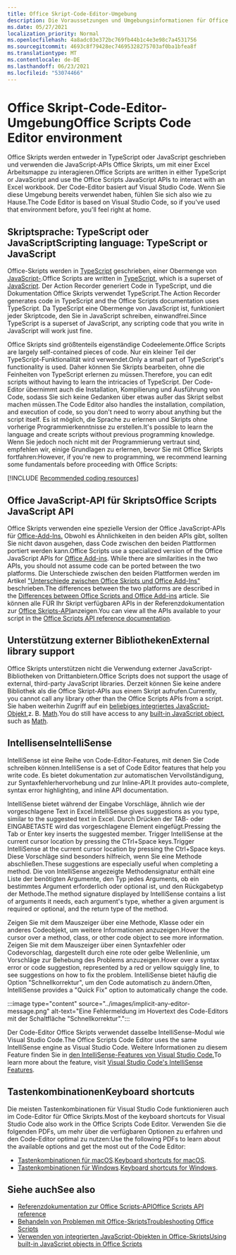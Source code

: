```yaml
---
title: Office Skript-Code-Editor-Umgebung
description: Die Voraussetzungen und Umgebungsinformationen für Office Skripts in Excel im Web.
ms.date: 05/27/2021
localization_priority: Normal
ms.openlocfilehash: 4a8adc03e372bc769fb44b1c4e3e98c7a4531756
ms.sourcegitcommit: 4693c8f79428ec74695328275703af0ba1bfea8f
ms.translationtype: MT
ms.contentlocale: de-DE
ms.lasthandoff: 06/23/2021
ms.locfileid: "53074466"
---
```

# <a name="office-scripts-code-editor-environment"></a><span data-ttu-id="cf1b7-103">Office Skript-Code-Editor-Umgebung</span><span class="sxs-lookup"><span data-stu-id="cf1b7-103">Office Scripts Code Editor environment</span></span>

<span data-ttu-id="cf1b7-104">Office Skripts werden entweder in TypeScript oder JavaScript geschrieben und verwenden die JavaScript-APIs Office Skripts, um mit einer Excel Arbeitsmappe zu interagieren.</span><span class="sxs-lookup"><span data-stu-id="cf1b7-104">Office Scripts are written in either TypeScript or JavaScript and use the Office Scripts JavaScript APIs to interact with an Excel workbook.</span></span> <span data-ttu-id="cf1b7-105">Der Code-Editor basiert auf Visual Studio Code. Wenn Sie diese Umgebung bereits verwendet haben, fühlen Sie sich also wie zu Hause.</span><span class="sxs-lookup"><span data-stu-id="cf1b7-105">The Code Editor is based on Visual Studio Code, so if you've used that environment before, you'll feel right at home.</span></span>

## <a name="scripting-language-typescript-or-javascript"></a><span data-ttu-id="cf1b7-106">Skriptsprache: TypeScript oder JavaScript</span><span class="sxs-lookup"><span data-stu-id="cf1b7-106">Scripting language: TypeScript or JavaScript</span></span>

<span data-ttu-id="cf1b7-107">Office-Skripts werden in [TypeScript](https://www.typescriptlang.org/docs/home.html) geschrieben, einer Obermenge von [JavaScript-](https://developer.mozilla.org/docs/Web/JavaScript).</span><span class="sxs-lookup"><span data-stu-id="cf1b7-107">Office Scripts are written in [TypeScript](https://www.typescriptlang.org/docs/home.html), which is a superset of [JavaScript](https://developer.mozilla.org/docs/Web/JavaScript).</span></span> <span data-ttu-id="cf1b7-108">Der Action Recorder generiert Code in TypeScript, und die Dokumentation Office Skripts verwendet TypeScript.</span><span class="sxs-lookup"><span data-stu-id="cf1b7-108">The Action Recorder generates code in TypeScript and the Office Scripts documentation uses TypeScript.</span></span> <span data-ttu-id="cf1b7-109">Da TypeScript eine Obermenge von JavaScript ist, funktioniert jeder Skriptcode, den Sie in JavaScript schreiben, einwandfrei.</span><span class="sxs-lookup"><span data-stu-id="cf1b7-109">Since TypeScript is a superset of JavaScript, any scripting code that you write in JavaScript will work just fine.</span></span>

<span data-ttu-id="cf1b7-110">Office Skripts sind größtenteils eigenständige Codeelemente.</span><span class="sxs-lookup"><span data-stu-id="cf1b7-110">Office Scripts are largely self-contained pieces of code.</span></span> <span data-ttu-id="cf1b7-111">Nur ein kleiner Teil der TypeScript-Funktionalität wird verwendet.</span><span class="sxs-lookup"><span data-stu-id="cf1b7-111">Only a small part of TypeScript's functionality is used.</span></span> <span data-ttu-id="cf1b7-112">Daher können Sie Skripts bearbeiten, ohne die Feinheiten von TypeScript erlernen zu müssen.</span><span class="sxs-lookup"><span data-stu-id="cf1b7-112">Therefore, you can edit scripts without having to learn the intricacies of TypeScript.</span></span> <span data-ttu-id="cf1b7-113">Der Code-Editor übernimmt auch die Installation, Kompilierung und Ausführung von Code, sodass Sie sich keine Gedanken über etwas außer das Skript selbst machen müssen.</span><span class="sxs-lookup"><span data-stu-id="cf1b7-113">The Code Editor also handles the installation, compilation, and execution of code, so you don't need to worry about anything but the script itself.</span></span> <span data-ttu-id="cf1b7-114">Es ist möglich, die Sprache zu erlernen und Skripts ohne vorherige Programmierkenntnisse zu erstellen.</span><span class="sxs-lookup"><span data-stu-id="cf1b7-114">It's possible to learn the language and create scripts without previous programming knowledge.</span></span> <span data-ttu-id="cf1b7-115">Wenn Sie jedoch noch nicht mit der Programmierung vertraut sind, empfehlen wir, einige Grundlagen zu erlernen, bevor Sie mit Office Skripts fortfahren:</span><span class="sxs-lookup"><span data-stu-id="cf1b7-115">However, if you're new to programming, we recommend learning some fundamentals before proceeding with Office Scripts:</span></span>

[!INCLUDE [Recommended coding resources](../includes/coding-basics-references.md)]

## <a name="office-scripts-javascript-api"></a><span data-ttu-id="cf1b7-116">Office JavaScript-API für Skripts</span><span class="sxs-lookup"><span data-stu-id="cf1b7-116">Office Scripts JavaScript API</span></span>

<span data-ttu-id="cf1b7-117">Office Skripts verwenden eine spezielle Version der Office JavaScript-APIs für [Office-Add-Ins.](/office/dev/add-ins/overview/index) Obwohl es Ähnlichkeiten in den beiden APIs gibt, sollten Sie nicht davon ausgehen, dass Code zwischen den beiden Plattformen portiert werden kann.</span><span class="sxs-lookup"><span data-stu-id="cf1b7-117">Office Scripts use a specialized version of the Office JavaScript APIs for [Office Add-ins](/office/dev/add-ins/overview/index). While there are similarities in the two APIs, you should not assume code can be ported between the two platforms.</span></span> <span data-ttu-id="cf1b7-118">Die Unterschiede zwischen den beiden Plattformen werden im Artikel ["Unterschiede zwischen Office Skripts und Office Add-Ins"](../resources/add-ins-differences.md#apis) beschrieben.</span><span class="sxs-lookup"><span data-stu-id="cf1b7-118">The differences between the two platforms are described in the [Differences between Office Scripts and Office Add-ins](../resources/add-ins-differences.md#apis) article.</span></span> <span data-ttu-id="cf1b7-119">Sie können alle FÜR Ihr Skript verfügbaren APIs in der Referenzdokumentation zur [Office Skripts-API](/javascript/api/office-scripts/overview)anzeigen.</span><span class="sxs-lookup"><span data-stu-id="cf1b7-119">You can view all the APIs available to your script in the [Office Scripts API reference documentation](/javascript/api/office-scripts/overview).</span></span>

## <a name="external-library-support"></a><span data-ttu-id="cf1b7-120">Unterstützung externer Bibliotheken</span><span class="sxs-lookup"><span data-stu-id="cf1b7-120">External library support</span></span>

<span data-ttu-id="cf1b7-121">Office Skripts unterstützen nicht die Verwendung externer JavaScript-Bibliotheken von Drittanbietern.</span><span class="sxs-lookup"><span data-stu-id="cf1b7-121">Office Scripts does not support the usage of external, third-party JavaScript libraries.</span></span> <span data-ttu-id="cf1b7-122">Derzeit können Sie keine andere Bibliothek als die Office Skript-APIs aus einem Skript aufrufen.</span><span class="sxs-lookup"><span data-stu-id="cf1b7-122">Currently, you cannot call any library other than the Office Scripts APIs from a script.</span></span> <span data-ttu-id="cf1b7-123">Sie haben weiterhin Zugriff auf ein [beliebiges integriertes JavaScript-Objekt,](../develop/javascript-objects.md)z. B. [Math](https://developer.mozilla.org/docs/Web/JavaScript/Reference/Global_Objects/Math).</span><span class="sxs-lookup"><span data-stu-id="cf1b7-123">You do still have access to any [built-in JavaScript object](../develop/javascript-objects.md), such as [Math](https://developer.mozilla.org/docs/Web/JavaScript/Reference/Global_Objects/Math).</span></span>

## <a name="intellisense"></a><span data-ttu-id="cf1b7-124">Intellisense</span><span class="sxs-lookup"><span data-stu-id="cf1b7-124">IntelliSense</span></span>

<span data-ttu-id="cf1b7-125">IntelliSense ist eine Reihe von Code-Editor-Features, mit denen Sie Code schreiben können.</span><span class="sxs-lookup"><span data-stu-id="cf1b7-125">IntelliSense is a set of Code Editor features that help you write code.</span></span> <span data-ttu-id="cf1b7-126">Es bietet dokumentation zur automatischen Vervollständigung, zur Syntaxfehlerhervorhebung und zur Inline-API.</span><span class="sxs-lookup"><span data-stu-id="cf1b7-126">It provides auto-complete, syntax error highlighting, and inline API documentation.</span></span>

<span data-ttu-id="cf1b7-127">IntelliSense bietet während der Eingabe Vorschläge, ähnlich wie der vorgeschlagene Text in Excel.</span><span class="sxs-lookup"><span data-stu-id="cf1b7-127">IntelliSense gives suggestions as you type, similar to the suggested text in Excel.</span></span> <span data-ttu-id="cf1b7-128">Durch Drücken der TAB- oder EINGABETASTE wird das vorgeschlagene Element eingefügt.</span><span class="sxs-lookup"><span data-stu-id="cf1b7-128">Pressing the Tab or Enter key inserts the suggested member.</span></span> <span data-ttu-id="cf1b7-129">Trigger IntelliSense at the current cursor location by pressing the CTrl+Space keys.</span><span class="sxs-lookup"><span data-stu-id="cf1b7-129">Trigger IntelliSense at the current cursor location by pressing the Ctrl+Space keys.</span></span> <span data-ttu-id="cf1b7-130">Diese Vorschläge sind besonders hilfreich, wenn Sie eine Methode abschließen.</span><span class="sxs-lookup"><span data-stu-id="cf1b7-130">These suggestions are especially useful when completing a method.</span></span> <span data-ttu-id="cf1b7-131">Die von IntelliSense angezeigte Methodensignatur enthält eine Liste der benötigten Argumente, den Typ jedes Arguments, ob ein bestimmtes Argument erforderlich oder optional ist, und den Rückgabetyp der Methode.</span><span class="sxs-lookup"><span data-stu-id="cf1b7-131">The method signature displayed by IntelliSense contains a list of arguments it needs, each argument's type, whether a given argument is required or optional, and the return type of the method.</span></span>

<span data-ttu-id="cf1b7-132">Zeigen Sie mit dem Mauszeiger über eine Methode, Klasse oder ein anderes Codeobjekt, um weitere Informationen anzuzeigen.</span><span class="sxs-lookup"><span data-stu-id="cf1b7-132">Hover the cursor over a method, class, or other code object to see more information.</span></span> <span data-ttu-id="cf1b7-133">Zeigen Sie mit dem Mauszeiger über einen Syntaxfehler oder Codevorschlag, dargestellt durch eine rote oder gelbe Wellenlinie, um Vorschläge zur Behebung des Problems anzuzeigen.</span><span class="sxs-lookup"><span data-stu-id="cf1b7-133">Hover over a syntax error or code suggestion, represented by a red or yellow squiggly line, to see suggestions on how to fix the problem.</span></span> <span data-ttu-id="cf1b7-134">IntelliSense bietet häufig die Option "Schnellkorrektur", um den Code automatisch zu ändern.</span><span class="sxs-lookup"><span data-stu-id="cf1b7-134">Often, IntelliSense provides a "Quick Fix" option to automatically change the code.</span></span>

:::image type="content" source="../images/implicit-any-editor-message.png" alt-text="Eine Fehlermeldung im Hovertext des Code-Editors mit der Schaltfläche &quot;Schnellkorrektur&quot;.":::

<span data-ttu-id="cf1b7-136">Der Code-Editor Office Skripts verwendet dasselbe IntelliSense-Modul wie Visual Studio Code.</span><span class="sxs-lookup"><span data-stu-id="cf1b7-136">The Office Scripts Code Editor uses the same IntelliSense engine as Visual Studio Code.</span></span> <span data-ttu-id="cf1b7-137">Weitere Informationen zu diesem Feature finden Sie in [den IntelliSense-Features von Visual Studio Code.](https://code.visualstudio.com/docs/editor/intellisense#_intellisense-features)</span><span class="sxs-lookup"><span data-stu-id="cf1b7-137">To learn more about the feature, visit [Visual Studio Code's IntelliSense Features](https://code.visualstudio.com/docs/editor/intellisense#_intellisense-features).</span></span>

## <a name="keyboard-shortcuts"></a><span data-ttu-id="cf1b7-138">Tastenkombinationen</span><span class="sxs-lookup"><span data-stu-id="cf1b7-138">Keyboard shortcuts</span></span>

<span data-ttu-id="cf1b7-139">Die meisten Tastenkombinationen für Visual Studio Code funktionieren auch im Code-Editor für Office Skripts.</span><span class="sxs-lookup"><span data-stu-id="cf1b7-139">Most of the keyboard shortcuts for Visual Studio Code also work in the Office Scripts Code Editor.</span></span> <span data-ttu-id="cf1b7-140">Verwenden Sie die folgenden PDFs, um mehr über die verfügbaren Optionen zu erfahren und den Code-Editor optimal zu nutzen:</span><span class="sxs-lookup"><span data-stu-id="cf1b7-140">Use the following PDFs to learn about the available options and get the most out of the Code Editor:</span></span>

- <span data-ttu-id="cf1b7-141">[Tastenkombinationen für macOS](https://code.visualstudio.com/shortcuts/keyboard-shortcuts-macos.pdf).</span><span class="sxs-lookup"><span data-stu-id="cf1b7-141">[Keyboard shortcuts for macOS](https://code.visualstudio.com/shortcuts/keyboard-shortcuts-macos.pdf).</span></span>
- <span data-ttu-id="cf1b7-142">[Tastenkombinationen für Windows](https://code.visualstudio.com/shortcuts/keyboard-shortcuts-windows.pdf).</span><span class="sxs-lookup"><span data-stu-id="cf1b7-142">[Keyboard shortcuts for Windows](https://code.visualstudio.com/shortcuts/keyboard-shortcuts-windows.pdf).</span></span>

## <a name="see-also"></a><span data-ttu-id="cf1b7-143">Siehe auch</span><span class="sxs-lookup"><span data-stu-id="cf1b7-143">See also</span></span>

- [<span data-ttu-id="cf1b7-144">Referenzdokumentation zur Office Scripts-API</span><span class="sxs-lookup"><span data-stu-id="cf1b7-144">Office Scripts API reference</span></span>](/javascript/api/office-scripts/overview)
- [<span data-ttu-id="cf1b7-145">Behandeln von Problemen mit Office-Skripts</span><span class="sxs-lookup"><span data-stu-id="cf1b7-145">Troubleshooting Office Scripts</span></span>](../testing/troubleshooting.md)
- [<span data-ttu-id="cf1b7-146">Verwenden von integrierten JavaScript-Objekten in Office-Skripts</span><span class="sxs-lookup"><span data-stu-id="cf1b7-146">Using built-in JavaScript objects in Office Scripts</span></span>](../develop/javascript-objects.md)
